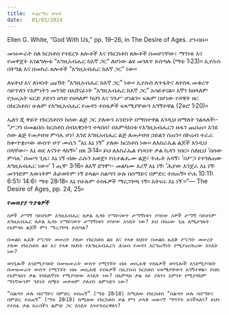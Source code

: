 ```yaml
---
title:  ተጨማሪ ሀሳብ
date:   01/03/2024
---
```


Ellen G. White, “God With Us,” pp. 19–26, in The Desire of Ages. ያንብቡ።

መዝሙራት ስለ ክርስቶስ የተደረጉ ጸሎቶች እና የክርስቶስ ጸሎቶች በመሆናቸው፣ ማንነቱ እና የመዋጀት አገልግሎቱ “እግዚአብሔር ከእኛ ጋር” ለሆነው ልዩ መገለጥ ይሰጣሉ (ማቴ 1፡23)። ኢየሱስ በትግል እና በመከራ ጸሎቶች “እግዚአብሔር ከእኛ ጋር” ነው።

ለፍትህ እና ለነጻነት ጩኸት “እግዚአብሔር ከእኛ ጋር” ነው። ኢየሱስ ለጥፋትና ለተስፋ መቁረጥ ሳይጥለን የእምነትን መንገድ በአሸናፊነት “እግዚአብሔር ከእኛ ጋር” አሳይቶናል። እኛን ከዘላለም የኃጢአት ፍርድ ያድነን ዘንድ የዘላለም ካህን እና ንጉሥ ሆነልን። ፍጹም በሆነው የዳዊት ዘር በክርስቶስ፣ ሁሉም የእግዚአብሔር የመዳን ተስፋዎች ፍጻሜያቸውን አግኝተዋል (2ቆሮ 1፡20)።

ኤለን ጂ ዋይት የክርስቶስን ከሰው ልጅ ጋር ያለውን አንድነት በማስተዋል እንዲህ በማለት ገልጻለች፡- “ሥጋን በመልበሱ ክርስቶስ ሰብአዊነትን ተላበሰ፤ በአምላክነቱ የእግዚአብሔርን ዙፋን ጨበጠ። እንደ ሰው ልጅ የመታዘዝ ምሳሌ ሆነ፤ እንደ እግዚአብሔር ልጅ ለመታዘዝ ኃይልን ሰጠን። በኮሬብ ተራራ ከቍጥቋጦው ውስጥ ሆኖ ሙሴን “እኔ እኔ ነኝ” ያለው ክርስቶስ ነው። ለእስራኤል ልጆች እንዲህ በላቸው፡- እኔ ወደ እናንተ ላከኝ።’ ዘጸ 3፡14። ይህ ለእስራኤል የነጻነት ቃል ኪዳን ነበር። ስለዚህ ‘በሰው ምሳሌ’ በመጣ ጊዜ፣ እኔ ነኝ ብሎ ራሱን አወጀ። የቤተልሔሙ ልጅ፣ ትሑት አዳኝ፣ ‘በሥጋ የተገለጠው እግዚአብሔር ነው።’ 1 ጢሞ 3፡16። ለእኛ ደግሞ፡- መልካሙ እረኛ እኔ ነኝ፡ ‘ሕያው እንጀራ እኔ ነኝ፡ መንገድም እውነትም ሕይወትም ነኝ ይላል። ስልጣን ሁሉ በሰማይና በምድር ተሰጠኝ። ዮሐ 10:11፤ 6:51፤ 14:6፤ ማቴ 28፡18። እኔ የሁሉም ተስፋዎች ማረጋገጫ ነኝ። አትፍሩ እኔ ነኝ ።”— The Desire of Ages, pp. 24, 25።

**የመወያያ ጥያቄዎች**

`ሰዎች ታማኝ ባይሆኑም እግዚአብሔር ለቃል ኪዳኑ የማይናወጥ ታማኝነቱን ያሳየው ሰዎች ታማኝ ባይሆኑም እግዚአብሔር ለቃል ኪዳኑ የማይናወጥ ታማኝነቱን ያሳየው እንዴት ነው? ይህ በዛሬው ጊዜ ለሚታገሉት የአምላክ ልጆች ምን ማረጋገጫ ይሰጣል?`

`በመልከ ጼዴቅ ሥርዓት መሠረት ያለው የክርስቶስ ልዩ እና የላቀ ክህነት በመልከ ጼዴቅ ሥርዓት መሠረት ያለው የክርስቶስ ልዩ እና የላቀ ክህነት የእግዚአብሔርን ሕዝብ የመዳን እርግጠኝነት የሚያጠናክረው እንዴት ነው?`

`ወንጌሎች እንደሚያሳዩት በመዝሙራት ውስጥ የሚገኙት ብዙ መሲሐዊ ተስፋዎች ወንጌሎች እንደሚያሳዩት በመዝሙራት ውስጥ የሚገኙት ብዙ መሲሐዊ ተስፋዎች በኢየሱስ ክርስቶስ ፍጻሜያቸውን አግኝተዋል። ይህስ የአምላክን ቃል ትክክለኛነት የሚያሳየው እንዴት ነው? በአምላክ ቃል ላይ ያለንን እምነት የሚያዳክም ማንኛውንም ዓይነት ስሜት መቃወም ያለብን ለምንድን ነው?`

`“ስልጣን ሁሉ በሰማይና በምድር ተሰጠኝ” (ማቴ 28፡18) ከሚለው የክርስቶስ “ስልጣን ሁሉ በሰማይና በምድር ተሰጠኝ” (ማቴ 28፡18) ከሚለው የክርስቶስ ቃል ምን ታላቅ መጽናኛ ማግኘት እንችላለን? ይህን የተስፋ ቃል ከራሳችን ልምድ ጋር እንዴት እንተገብረዋለን?`